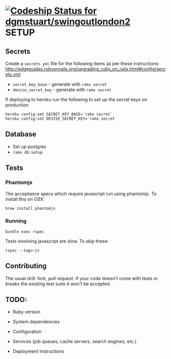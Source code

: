 [ ![Codeship Status for dgmstuart/swingoutlondon2](https://codeship.io/projects/8a8d8a90-16bb-0132-1b16-5e9521f3a2db/status)](https://codeship.io/projects/33943)
SETUP
=======

Secrets
-------
Create a `secrets.yml` file for the following items as per these instructions: http://edgeguides.rubyonrails.org/upgrading_ruby_on_rails.html#config/secrets.yml

  * `secret_key_base` - generate with `rake secret`
  * `devise_secret_key` - generate with `rake secret`

If deploying to heroku run the following to set up the secret keys on production:

    heroku config:set SECRET_KEY_BASE=`rake secret`
    heroku config:set DEVISE_SECRET_KEY=`rake secret`

Database
--------

* Set up postgres
* `rake db:setup`

Tests
-------
### Phantomjs
The acceptance specs which require javascript run using phantomjs. To install this on OSX:

    brew install phantomjs


### Running
    bundle exec rspec

Tests involving javascript are slow. To skip these:

    rspec --tag=~js

Contributing
------------

The usual drill: fork, pull request. If your code doesn't come with tests or breaks the existing test suite it won't be accepted.


TODO:
-----

* Ruby version

* System dependencies

* Configuration

* Services (job queues, cache servers, search engines, etc.)

* Deployment instructions
